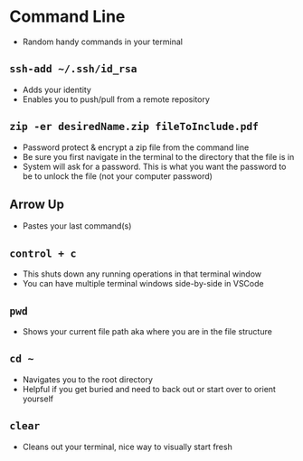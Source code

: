 # Command Line

- Random handy commands in your terminal

## `ssh-add ~/.ssh/id_rsa`

- Adds your identity
- Enables you to push/pull from a remote repository

## `zip -er desiredName.zip fileToInclude.pdf`

- Password protect & encrypt a zip file from the command line
- Be sure you first navigate in the terminal to the directory that the file is in
- System will ask for a password. This is what you want the password to be to unlock the file (not your computer password)

## Arrow Up

- Pastes your last command(s)

## `control + c`

- This shuts down any running operations in that terminal window
- You can have multiple terminal windows side-by-side in VSCode

## `pwd`

- Shows your current file path aka where you are in the file structure

## `cd ~`

- Navigates you to the root directory
- Helpful if you get buried and need to back out or start over to orient yourself

## `clear`

- Cleans out your terminal, nice way to visually start fresh

